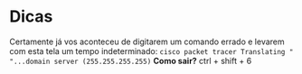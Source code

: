 # Dicas
Certamente já vos aconteceu de digitarem um comando errado e levarem com esta tela um tempo indeterminado:
`cisco packet tracer Translating " "...domain server (255.255.255.255)`
**Como sair?** ctrl + shift + 6